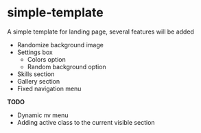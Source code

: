 # simple-template
A simple template for landing page, several features will be added

* Randomize background image
* Settings box
    * Colors option
    * Random background option
* Skills section
* Gallery section
* Fixed navigation menu 

__TODO__
* Dynamic nv menu
* Adding active class to the current visible section